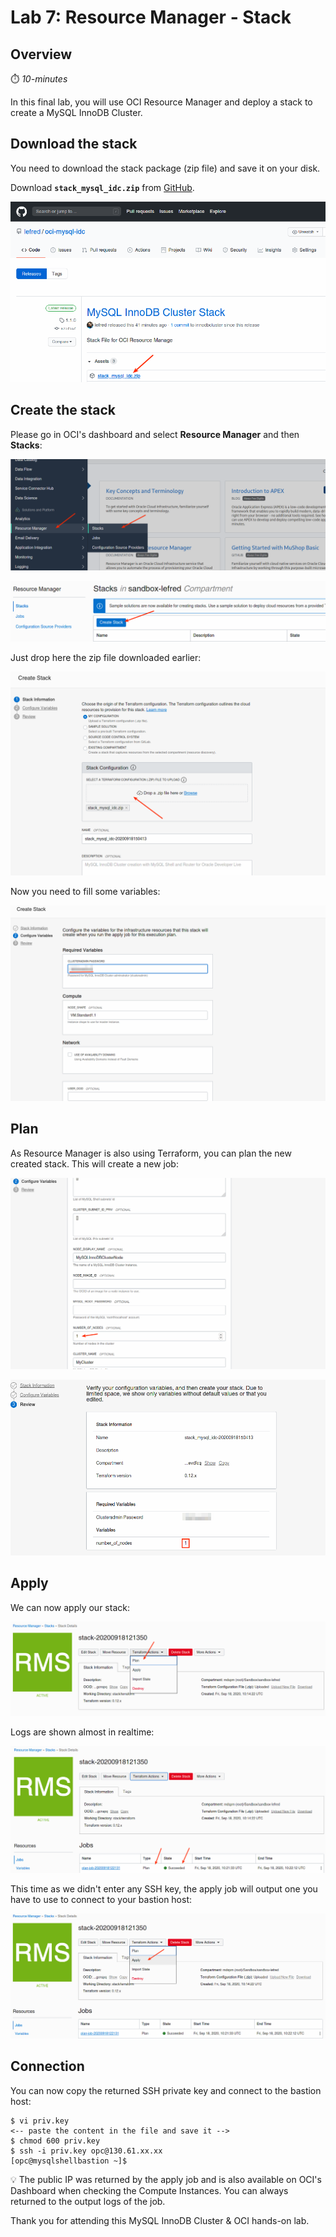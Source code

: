 # Lab 7: Resource Manager - Stack

## Overview

⏱️ _10-minutes_ 

In this final lab, you will use OCI Resource Manager and deploy a stack to create a MySQL InnoDB Cluster.

## Download the stack

You need to download the stack package (zip file) and save it on your disk.

Download **`stack_mysql_idc.zip`** from [GitHub](https://github.com/lefred/oci-mysql-idc/releases/tag/1.1.0).

![](images/stack/03.png)

## Create the stack

Please go in OCI's dashboard and select **Resource Manager** and then **Stacks**:

![](images/stack/01.png)

![](images/stack/02.png)

Just drop here the zip file downloaded earlier:

![](images/stack/04.png)

Now you need to fill some variables:

![](images/stack/05.png)


## Plan

As Resource Manager is also using Terraform, you can plan the new created stack. This will create a new job:

![](images/stack/06.png)

![](images/stack/07.png)

## Apply

We can now apply our stack:

![](images/stack/08.png)

Logs are shown almost in realtime:

![](images/stack/09.png)

This time as we didn't enter any SSH key, the apply job will output one you have to use to connect to your bastion host:

![](images/stack/10.png)

## Connection

You can now copy the returned SSH private key and connect to the bastion host:

```
$ vi priv.key
<-- paste the content in the file and save it -->
$ chmod 600 priv.key
$ ssh -i priv.key opc@130.61.xx.xx
[opc@mysqlshellbastion ~]$
```

💡 The public IP was returned by the apply job and is also available on OCI's Dashboard when checking the Compute Instances. You can always returned to the output logs
of the job.

Thank you for attending this MySQL InnoDB Cluster & OCI hands-on lab.